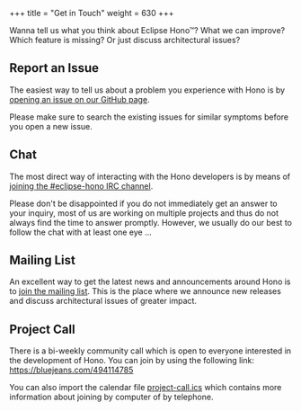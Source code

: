+++
title = "Get in Touch"
weight = 630
+++

Wanna tell us what you think about Eclipse Hono&trade;? What we can improve? Which feature is missing? Or just discuss architectural issues?
<!--more-->

## Report an Issue

The easiest way to tell us about a problem you experience with Hono is by [opening an issue on our GitHub page](https://github.com/eclipse/hono/issues).

Please make sure to search the existing issues for similar symptoms before you open a new issue.

## Chat

The most direct way of interacting with the Hono developers is by means of [joining the #eclipse-hono IRC channel](http://webchat.freenode.net/?randomnick=1&prompt=1&channels=#eclipse-hono).

Please don't be disappointed if you do not immediately get an answer to your inquiry, most of us are working on multiple projects and thus do not always find the time to answer promptly. However, we usually do our best to follow the chat with at least one eye ...

## Mailing List

An excellent way to get the latest news and announcements around Hono is to [join the mailing list](https://dev.eclipse.org/mailman/listinfo/hono-dev). This is the place where we announce new releases and discuss architectural issues of greater impact.

## Project Call

There is a bi-weekly community call which is open to everyone interested in
the development of Hono. You can join by using the following link:
<https://bluejeans.com/494114785>

You can also import the calendar file [project-call.ics](../project-call.ics "Project Call") 
which contains more information about joining by computer of by telephone. 
